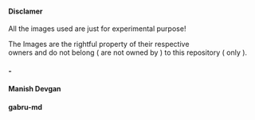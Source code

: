 #### Disclamer

All the images used are just for experimental purpose!

The Images are the rightful property of their respective<br>owners and do not belong ( are not owned by ) to this repository ( only ).

#### -
#### Manish Devgan
#### gabru-md
